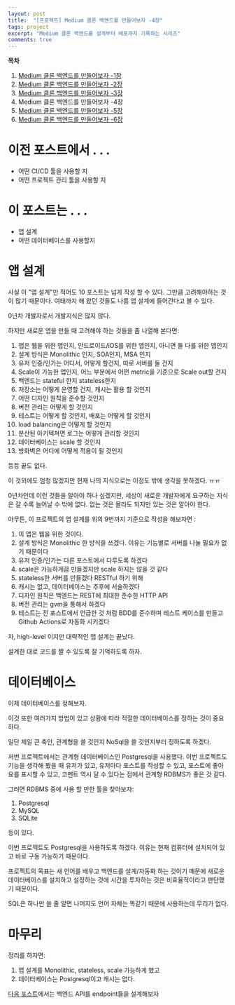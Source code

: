 ```yaml
---
layout: post
title:  "[프로젝트] Medium 클론 백엔드를 만들어보자 -4장"
tags: project
excerpt: "Medium 클론 백엔드를 설계부터 배포까지 기록하는 시리즈"
comments: true
---
```


**목차**
1. [Medium 클론 백엔드를 만들어보자 -1장]({{site.baseurl}}/프로젝트-Medium-클론-백엔드를-만들어보자-1장/)
2. [Medium 클론 백엔드를 만들어보자 -2장]({{site.baseurl}}/프로젝트-Medium-클론-백엔드를-만들어보자-2장/)
3. [Medium 클론 백엔드를 만들어보자 -3장]({{site.baseurl}}/프로젝트-Medium-클론-백엔드를-만들어보자-3장/)
4. Medium 클론 백엔드를 만들어보자 -4장
5. [Medium 클론 백엔드를 만들어보자 -5장]({{site.baseurl}}/프로젝트-Medium-클론-백엔드를-만들어보자-5장/)
6. [Medium 클론 백엔드를 만들어보자 -6장]({{site.baseurl}}/프로젝트-Medium-클론-백엔드를-만들어보자-6장/)

# 이전 포스트에서 . . .
- 어떤 CI/CD 툴을 사용할 지
- 어떤 프로젝트 관리 툴을 사용할 지

# 이 포스트는 . . .
- 앱 설계
- 어떤 데이터베이스를 사용할지

# 앱 설계

사실 이 "앱 설계"만 적어도 10 포스트는 넘게 작성 할 수 있다. 그만큼 고려해야하는 것이 많기 때문이다. 여태까지 해 왔던 것들도 나름 앱 설계에 들어간다고 볼 수 있다.

0년차 개발자로서 개발지식은 많지 않다.

하지만 새로운 앱을 만들 때 고려해야 하는 것들을 좀 나열해 본다면:

1. 앱은 웹을 위한 앱인지, 안드로이드/iOS를 위한 앱인지, 아니면 둘 다를 위한 앱인지
2. 설계 방식은 Monolithic 인지, SOA인지, MSA 인지
3. 유저 인증/인가는 어디서, 어떻게 할건지, 따로 서버를 둘 건지
4. Scale이 가능한 앱인지, 어느 부분에서 어떤 metric을 기준으로 Scale out할 건지
5. 백엔드는 stateful 한지 stateless한지
6. 저장소는 어떻게 운영할 건지, 캐시는 활용 할 것인지
7. 어떤 디자인 원칙을 준수할 것인지
8. 버전 관리는 어떻게 할 것인지
9. 테스트는 어떻게 할 것인지, 배포는 어떻게 할 것인지
10. load balancing은 어떻게 할 것인지
11. 분산된 아키텍쳐면 로그는 어떻게 관리할 것인지
12. 데이터베이스는 scale 할 것인지
13. 방화벽은 어디에 어떻게 적용이 될 것인지

등등 끝도 없다. 

이 것외에도 엄청 많겠지만 현재 나의 지식으로는 이정도 밖에 생각을 못하겠다. ㅠㅠ

0년차인데 이런 것들을 알아야 하나 싶겠지만, 세상이 새로운 개발자에게 요구하는 지식은 갈 수록 늘어날 수 밖에 없다. 없는 것은 몰라도 되지만 있는 것은 알아야 한다. 

아무튼, 이 프로젝트의 앱 설계를 위의 9번까지 기준으로 작성을 해보자면 :

1. 이 앱은 웹을 위한 것이다.
2. 설계 방식은 Monolithic 한 방식을 쓰겠다. 이유는 기능별로 서버를 나눌 필요가 없기 때문이다
3. 유저 인증/인가는 다른 포스트에서 다루도록 하겠다
4. scale은 가능하게끔 만들겠지만 scale 하지는 않을 것 같다
5. stateless한 서버를 만들겠다 RESTful 하기 위해
6. 캐시는 없고, 데이터베이스는 추후에 서술하겠다
7. 디자인 원칙은 백엔드는 REST에 최대한 준수한 HTTP API
8. 버전 관리는 gvm을 통해서 하겠다
9. 테스트는 전 포스트에서 언급한 것 처럼 BDD를 준수하며 테스트 케이스를 만들고 Github Actions로 자동화 시키겠다

자, high-level 이지만 대략적인 앱 설계는 끝났다. 

설계한 대로 코드를 짤 수 있도록 잘 기억하도록 하자.

# 데이터베이스

이제 데이터베이스를 정해보자. 

이것 또한 여러가지 방법이 있고 상황에 따라 적절한 데이터베이스를 정하는 것이 중요하다. 

일단 제일 큰 축인, 관계형을 쓸 것인지 NoSql을 쓸 것인지부터 정하도록 하겠다. 

저번 프로젝트에서는 관계형 데이터베이스인 Postgresql을 사용했다. 이번 프로젝트도 기능을 생각해 봤을 때 유저가 있고, 유저마다 포스트를 작성할 수 있고, 포스트에 좋아요를 표시할 수 있고, 코멘트 역시 달 수 있다는 점에서 관계형 RDBMS가 좋은 것 같다.

그러면 RDBMS 중에 사용 할 만한 툴을 찾아보자:

1. Postgresql
2. MySQL
3. SQLite

등이 있다. 

이번 프로젝트도 Postgresql을 사용하도록 하겠다. 이유는 현재 컴퓨터에 설치되어 있고 바로 구동 가능하기 때문이다. 

프로젝트의 목표는 새 언어를 배우고 백엔드를 설계/자동화 하는 것이기 때문에 새로운 데이터베이스를 설치하고 설정하는 것에 시간을 투자하는 것은 비효율적이라고 판단했기 때문이다. 

SQL은 하나만 쓸 줄 알면 나머지도 언어 자체는 똑같기 때문에 사용하는데 무리가 없다. 

# 마무리

정리를 하자면:

1. 앱 설계를 Monolithic, stateless, scale 가능하게 했고
2. 데이터베이스는 Postgresql이고 캐시는 없다.

[다음 포스트]({{site.baseurl}}/프로젝트-Medium-클론-백엔드를-만들어보자-5장/)에서는 백엔드 API를 endpoint들을 설계해보자

